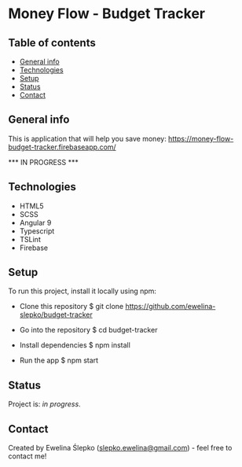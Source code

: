 # Money Flow - Budget Tracker

## Table of contents
* [General info](#general-info)
* [Technologies](#technologies)
* [Setup](#setup)
* [Status](#status)
* [Contact](#contact)

## General info
This is application that will help you save money: https://money-flow-budget-tracker.firebaseapp.com/

*** IN PROGRESS ***

## Technologies
* HTML5
* SCSS
* Angular 9
* Typescript
* TSLint
* Firebase

## Setup
To run this project, install it locally using npm:

* Clone this repository
$ git clone https://github.com/ewelina-slepko/budget-tracker

* Go into the repository
$ cd budget-tracker

* Install dependencies
$ npm install

* Run the app
$ npm start


## Status
Project is: _in progress_.

## Contact
Created by Ewelina Ślepko (slepko.ewelina@gmail.com) - feel free to contact me!
